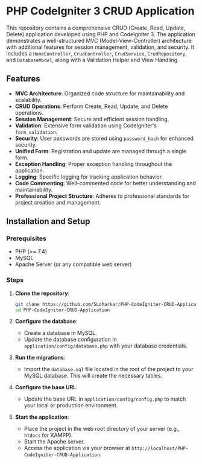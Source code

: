 # PHP CodeIgniter 3 CRUD Application

This repository contains a comprehensive CRUD (Create, Read, Update, Delete) application developed using PHP and CodeIgniter 3. The application demonstrates a well-structured MVC (Model-View-Controller) architecture with additional features for session management, validation, and security. It includes a `HomeController`, `CrudController`, `CrudService`, `CrudRepository`, and `DatabaseModel`, along with a Validation Helper and View Handling.

## Features

- **MVC Architecture**: Organized code structure for maintainability and scalability.
- **CRUD Operations**: Perform Create, Read, Update, and Delete operations.
- **Session Management**: Secure and efficient session handling.
- **Validation**: Extensive form validation using CodeIgniter's `form_validation`.
- **Security**: User passwords are stored using `password_hash` for enhanced security.
- **Unified Form**: Registration and update are managed through a single form.
- **Exception Handling**: Proper exception handling throughout the application.
- **Logging**: Specific logging for tracking application behavior.
- **Code Commenting**: Well-commented code for better understanding and maintainability.
- **Professional Project Structure**: Adheres to professional standards for project creation and management.

## Installation and Setup

### Prerequisites

- PHP (>= 7.4)
- MySQL
- Apache Server (or any compatible web server)

### Steps

1. **Clone the repository**:
   ```sh
   git clone https://github.com/SLoharkar/PHP-CodeIgniter-CRUD-Application.git
   cd PHP-CodeIgniter-CRUD-Application
   ```

2. **Configure the database**:
   - Create a database in MySQL.
   - Update the database configuration in `application/config/database.php` with your database credentials.

4. **Run the migrations**:
   - Import the `database.sql` file located in the root of the project to your MySQL database. This will create the necessary tables.

5. **Configure the base URL**:
   - Update the base URL in `application/config/config.php` to match your local or production environment.

6. **Start the application**:
   - Place the project in the web root directory of your server (e.g., `htdocs` for XAMPP).
   - Start the Apache server.
   - Access the application via your browser at `http://localhost/PHP-CodeIgniter-CRUD-Application`.
